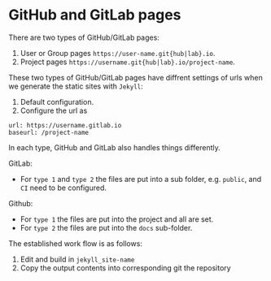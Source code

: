 # GitHub and GitLab pages

There are two types of GitHub/GitLab pages:
1. User or Group pages `https://user-name.git{hub|lab}.io`.
2. Project pages `https://username.git{hub|lab}.io/project-name`.

These two types of GitHub/GitLab pages have diffrent settings of urls when we generate the static sites with `Jekyll`:
1. Default configuration.
2. Configure the url as
```
url: https://username.gitlab.io
baseurl: /project-name
```

In each type, GitHub and GitLab also handles things differently.

GitLab:
* For `type 1` and `type 2` the files are put into a sub folder, e.g. `public`, and `CI` need to be configured.

Github:
* For `type 1` the files are put into the project and all are set.
* For `type 2` the files are put into the `docs` sub-folder.

The established work flow is as follows:
1. Edit and build in `jekyll_site-name`
2. Copy the output contents into corresponding git the repository
